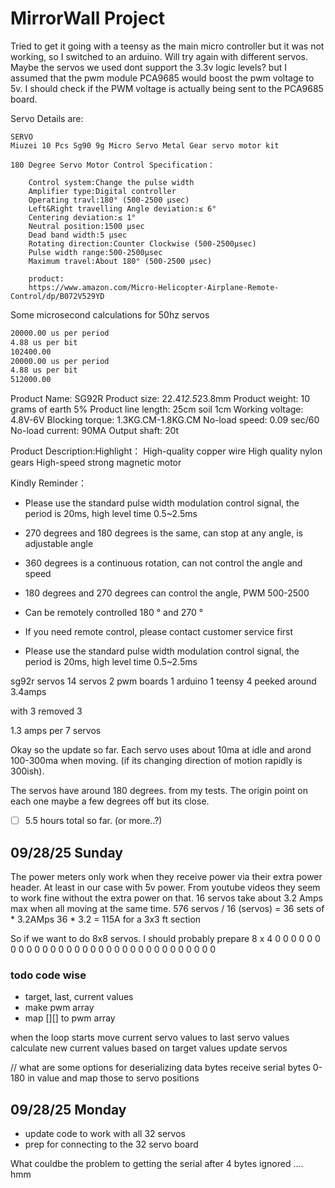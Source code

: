# MirrorWall Project
Tried to get it going with a teensy as the main micro controller but it was not working, so I switched to an arduino. Will try again with different servos. Maybe the servos we used dont support the 3.3v logic levels? but I assumed that the pwm module PCA9685 would boost the pwm voltage to 5v. I should check if the PWM voltage is actually being sent to the PCA9685 board.

Servo Details are:
```
SERVO
Miuzei 10 Pcs Sg90 9g Micro Servo Metal Gear servo motor kit

180 Degree Servo Motor Control Specification：

    Control system:Change the pulse width
    Amplifier type:Digital controller
    Operating travl:180° (500-2500 μsec)
    Left&Right travelling Angle deviation:≤ 6°
    Centering deviation:≤ 1°
    Neutral position:1500 μsec
    Dead band width:5 μsec
    Rotating direction:Counter Clockwise (500-2500μsec)
    Pulse width range:500-2500μsec
    Maximum travel:About 180° (500-2500 μsec)

    product:
    https://www.amazon.com/Micro-Helicopter-Airplane-Remote-Control/dp/B072V529YD
```

Some microsecond calculations
for 50hz servos
```bash
20000.00 us per period
4.88 us per bit
102400.00
20000.00 us per period
4.88 us per bit
512000.00
```

Product Name: SG92R
Product size: 22.4*12.5*23.8mm
Product weight: 10 grams of earth 5%
Product line length: 25cm soil 1cm
Working voltage: 4.8V-6V
Blocking torque: 1.3KG.CM-1.8KG.CM
No-load speed: 0.09 sec/60
No-load current: 90MA
Output shaft: 20t

Product Description:Highlight：
High-quality copper wire
High quality nylon gears
High-speed strong magnetic motor

Kindly Reminder：
- Please use the standard pulse width modulation control signal, the period is 20ms, high level time 0.5~2.5ms
- 270 degrees and 180 degrees is the same, can stop at any angle, is adjustable angle
- 360 degrees is a continuous rotation, can not control the angle and speed
- 180 degrees and 270 degrees can control the angle, PWM 500-2500
- Can be remotely controlled 180 ° and 270 °
- If you need remote control, please contact customer service first

- Please use the standard pulse width modulation control signal, the period is 20ms, high level time 0.5~2.5ms 

sg92r servos
14 servos
2 pwm boards
1 arduino
1 teensy 4
peeked around 3.4amps

with 3 removed 3

1.3 amps per 7 servos

Okay so the update so far. Each servo uses about 10ma at idle and arond 100-300ma when moving. (if its changing direction of motion rapidly is 300ish). 

The servos have around 180 degrees. from my tests. The origin point on each one maybe a few degrees off but its close.

- [ ] 5.5 hours total so far. (or more..?)

## 09/28/25 Sunday
The power meters only work when they receive power via their extra power header. At least in our case with 5v power. From youtube
videos they seem to work fine without the extra power on that.
16 servos take about 3.2 Amps max when all moving at the same time. 
576 servos / 16 (servos) = 36 sets of * 3.2AMps
36 * 3.2 = 115A for a 3x3 ft section

So if we want to do 8x8 servos. I should probably prepare 
8 x 4
0 0 0 0 0 0 0 0
0 0 0 0 0 0 0 0
0 0 0 0 0 0 0 0
0 0 0 0 0 0 0 0

### todo code wise
- target, last, current values
- make pwm array
- map [][] to pwm array 

when the loop starts
move current servo values to last servo values
calculate new current values based on target values
update servos

// what are some options for deserializing data bytes
receive serial bytes 0-180 in value and map those to servo positions

## 09/28/25 Monday
- update code to work with all 32 servos
- prep for connecting to the 32 servo board


What couldbe the problem to getting the serial after 4 bytes ignored .... hmm 